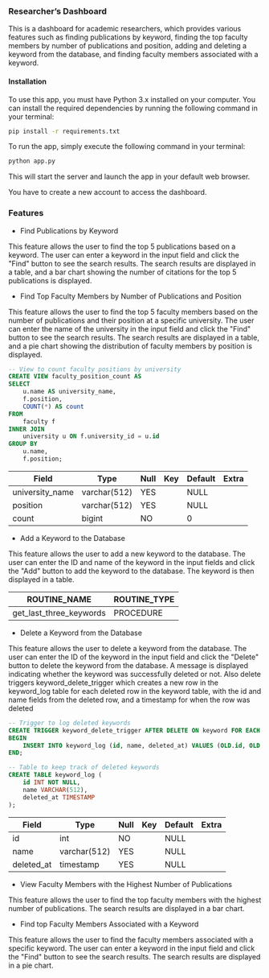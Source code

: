 
### Researcher’s Dashboard

This is a dashboard for academic researchers, which provides various features such as finding publications by keyword, finding the top faculty members by number of publications and position, adding and deleting a keyword from the database, and finding faculty members associated with a keyword.

#### Installation

To use this app, you must have Python 3.x installed on your computer. You can install the required dependencies by running the following command in your terminal:

```bash
pip install -r requirements.txt
```
To run the app, simply execute the following command in your terminal:
```bash
python app.py
```
This will start the server and launch the app in your default web browser.

You have to create a new account to access the dashboard.

### Features
- Find Publications by Keyword

This feature allows the user to find the top 5 publications based on a keyword. The user can enter a keyword in the input field and click the "Find" button to see the search results. The search results are displayed in a table, and a bar chart showing the number of citations for the top 5 publications is displayed.

- Find Top Faculty Members by Number of Publications and Position

This feature allows the user to find the top 5 faculty members based on the number of publications and their position at a specific university. The user can enter the name of the university in the input field and click the "Find" button to see the search results. The search results are displayed in a table, and a pie chart showing the distribution of faculty members by position is displayed.

```sql
-- View to count faculty positions by university
CREATE VIEW faculty_position_count AS 
SELECT 
    u.name AS university_name, 
    f.position, 
    COUNT(*) AS count 
FROM 
    faculty f 
INNER JOIN 
    university u ON f.university_id = u.id 
GROUP BY 
    u.name, 
    f.position;
```
| Field           | Type         | Null | Key | Default | Extra |
|-----------------|--------------|------|-----|---------|-------|
| university_name | varchar(512) | YES  |     | NULL    |       |
| position        | varchar(512) | YES  |     | NULL    |       |
| count           | bigint       | NO   |     | 0       |       |


-  Add a Keyword to the Database

This feature allows the user to add a new keyword to the database. The user can enter the ID and name of the keyword in the input fields and click the "Add" button to add the keyword to the database. The keyword is then displayed in a table.

| ROUTINE_NAME            | ROUTINE_TYPE |
|-------------------------|--------------|
| get_last_three_keywords | PROCEDURE    |


- Delete a Keyword from the Database

This feature allows the user to delete a keyword from the database. The user can enter the ID of the keyword in the input field and click the "Delete" button to delete the keyword from the database. A message is displayed indicating whether the keyword was successfully deleted or not. Also  delete triggers  keyword_delete_trigger which creates a new row in the keyword_log table for each deleted row in the keyword table, with the id and name fields from the deleted row, and a timestamp for when the row was deleted

```sql
-- Trigger to log deleted keywords
CREATE TRIGGER keyword_delete_trigger AFTER DELETE ON keyword FOR EACH ROW 
BEGIN 
    INSERT INTO keyword_log (id, name, deleted_at) VALUES (OLD.id, OLD.name, NOW()); 
END;

-- Table to keep track of deleted keywords
CREATE TABLE keyword_log (
    id INT NOT NULL,
    name VARCHAR(512),
    deleted_at TIMESTAMP
);
```
| Field      | Type         | Null | Key | Default | Extra |
|------------|--------------|------|-----|---------|-------|
| id         | int          | NO   |     | NULL    |       |
| name       | varchar(512) | YES  |     | NULL    |       |
| deleted_at | timestamp    | YES  |     | NULL    |       |



- View Faculty Members with the Highest Number of Publications

This feature allows the user to find the top faculty members with the highest number of publications. The search results are displayed in a bar chart.

- Find top Faculty Members Associated with a Keyword

This feature allows the user to find the faculty members associated with a specific keyword. The user can enter a keyword in the input field and click the "Find" button to see the search results. The search results are displayed in a pie chart.
